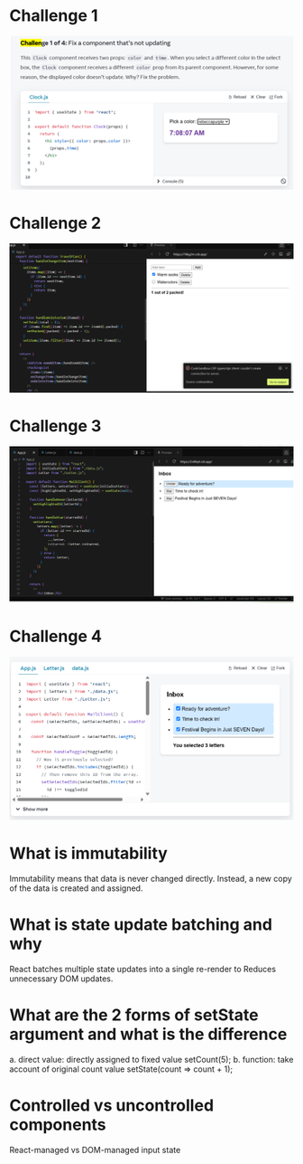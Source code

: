 # Challenge 1
![Challenge1](challenge1.png)
# Challenge 2
![Challenge2](challenge2.png)
# Challenge 3
![Challenge3](challenge3.png)
# Challenge 4
![Challenge4](challenge4.png)
# What is immutability
Immutability means that data is never changed directly. Instead, a new copy of the data is created and assigned.

# What is state update batching and why
React batches multiple state updates into a single re-render to Reduces unnecessary DOM updates.

# What are the 2 forms of setState argument and what is the difference
a. direct value: directly assigned to fixed value
setCount(5);
b. function: take account of original count value
setState(count => count + 1);

# Controlled vs uncontrolled components

React-managed vs DOM-managed input state